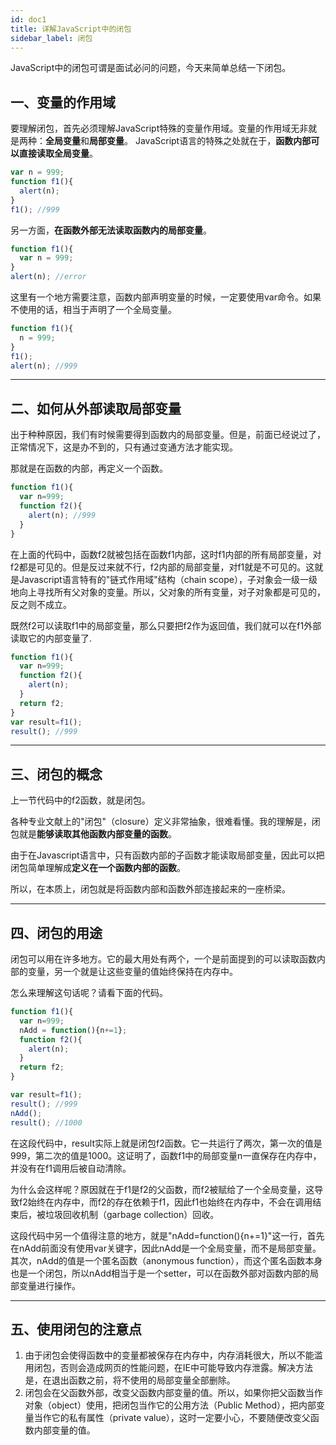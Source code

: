 ```yaml
---
id: doc1
title: 详解JavaScript中的闭包
sidebar_label: 闭包
---
```


JavaScript中的闭包可谓是面试必问的问题，今天来简单总结一下闭包。


## 一、变量的作用域

要理解闭包，首先必须理解JavaScript特殊的变量作用域。变量的作用域无非就是两种：**全局变量**和**局部变量**。
JavaScript语言的特殊之处就在于，**函数内部可以直接读取全局变量**。

```javascript
var n = 999;
function f1(){
  alert(n);
}
f1(); //999
```

另一方面，**在函数外部无法读取函数内的局部变量**。

```javascript
function f1(){
  var n = 999;
}
alert(n); //error
```

这里有一个地方需要注意，函数内部声明变量的时候，一定要使用var命令。如果不使用的话，相当于声明了一个全局变量。

```javascript
function f1(){
  n = 999;
}
f1();
alert(n); //999
```
---

## 二、如何从外部读取局部变量

出于种种原因，我们有时候需要得到函数内的局部变量。但是，前面已经说过了，正常情况下，这是办不到的，只有通过变通方法才能实现。

那就是在函数的内部，再定义一个函数。

```javascript
function f1(){
  var n=999;
  function f2(){
    alert(n); //999
  }
}
```

在上面的代码中，函数f2就被包括在函数f1内部，这时f1内部的所有局部变量，对f2都是可见的。但是反过来就不行，f2内部的局部变量，对f1就是不可见的。这就是Javascript语言特有的"链式作用域"结构（chain scope），子对象会一级一级地向上寻找所有父对象的变量。所以，父对象的所有变量，对子对象都是可见的，反之则不成立。

既然f2可以读取f1中的局部变量，那么只要把f2作为返回值，我们就可以在f1外部读取它的内部变量了.

```javascript
function f1(){
  var n=999;
  function f2(){
    alert(n); 
  }
  return f2;
}
var result=f1();
result(); //999
```
---

## 三、闭包的概念
上一节代码中的f2函数，就是闭包。

各种专业文献上的"闭包"（closure）定义非常抽象，很难看懂。我的理解是，闭包就是**能够读取其他函数内部变量的函数**。

由于在Javascript语言中，只有函数内部的子函数才能读取局部变量，因此可以把闭包简单理解成**定义在一个函数内部的函数**。

所以，在本质上，闭包就是将函数内部和函数外部连接起来的一座桥梁。

---

## 四、闭包的用途
闭包可以用在许多地方。它的最大用处有两个，一个是前面提到的可以读取函数内部的变量，另一个就是让这些变量的值始终保持在内存中。

怎么来理解这句话呢？请看下面的代码。

```javascript
function f1(){
  var n=999;
  nAdd = function(){n+=1};
  function f2(){
    alert(n);
  }
  return f2;
}

var result=f1();
result(); //999
nAdd();
result(); //1000

```

在这段代码中，result实际上就是闭包f2函数。它一共运行了两次，第一次的值是999，第二次的值是1000。这证明了，函数f1中的局部变量n一直保存在内存中，并没有在f1调用后被自动清除。

为什么会这样呢？原因就在于f1是f2的父函数，而f2被赋给了一个全局变量，这导致f2始终在内存中，而f2的存在依赖于f1，因此f1也始终在内存中，不会在调用结束后，被垃圾回收机制（garbage collection）回收。

这段代码中另一个值得注意的地方，就是"nAdd=function(){n+=1}"这一行，首先在nAdd前面没有使用var关键字，因此nAdd是一个全局变量，而不是局部变量。其次，nAdd的值是一个匿名函数（anonymous function），而这个匿名函数本身也是一个闭包，所以nAdd相当于是一个setter，可以在函数外部对函数内部的局部变量进行操作。

---

## 五、使用闭包的注意点
1. 由于闭包会使得函数中的变量都被保存在内存中，内存消耗很大，所以不能滥用闭包，否则会造成网页的性能问题，在IE中可能导致内存泄露。解决方法是，在退出函数之前，将不使用的局部变量全部删除。
2. 闭包会在父函数外部，改变父函数内部变量的值。所以，如果你把父函数当作对象（object）使用，把闭包当作它的公用方法（Public Method），把内部变量当作它的私有属性（private value），这时一定要小心，不要随便改变父函数内部变量的值。
